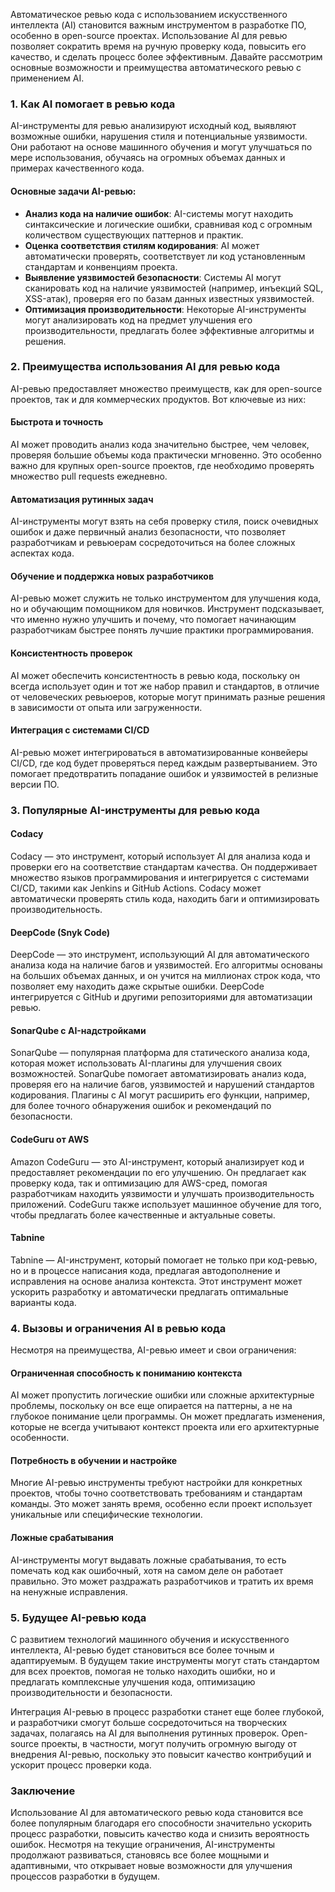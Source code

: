 Автоматическое ревью кода с использованием искусственного интеллекта (AI) становится важным инструментом в разработке ПО, особенно в open-source проектах. Использование AI для ревью позволяет сократить время на ручную проверку кода, повысить его качество, и сделать процесс более эффективным. Давайте рассмотрим основные возможности и преимущества автоматического ревью с применением AI.

### 1. **Как AI помогает в ревью кода**

AI-инструменты для ревью анализируют исходный код, выявляют возможные ошибки, нарушения стиля и потенциальные уязвимости. Они работают на основе машинного обучения и могут улучшаться по мере использования, обучаясь на огромных объемах данных и примерах качественного кода.

#### Основные задачи AI-ревью:

- **Анализ кода на наличие ошибок**: AI-системы могут находить синтаксические и логические ошибки, сравнивая код с огромным количеством существующих паттернов и практик.
- **Оценка соответствия стилям кодирования**: AI может автоматически проверять, соответствует ли код установленным стандартам и конвенциям проекта.
- **Выявление уязвимостей безопасности**: Системы AI могут сканировать код на наличие уязвимостей (например, инъекций SQL, XSS-атак), проверяя его по базам данных известных уязвимостей.
- **Оптимизация производительности**: Некоторые AI-инструменты могут анализировать код на предмет улучшения его производительности, предлагать более эффективные алгоритмы и решения.

### 2. **Преимущества использования AI для ревью кода**

AI-ревью предоставляет множество преимуществ, как для open-source проектов, так и для коммерческих продуктов. Вот ключевые из них:

#### Быстрота и точность

AI может проводить анализ кода значительно быстрее, чем человек, проверяя большие объемы кода практически мгновенно. Это особенно важно для крупных open-source проектов, где необходимо проверять множество pull requests ежедневно.

#### Автоматизация рутинных задач

AI-инструменты могут взять на себя проверку стиля, поиск очевидных ошибок и даже первичный анализ безопасности, что позволяет разработчикам и ревьюерам сосредоточиться на более сложных аспектах кода.

#### Обучение и поддержка новых разработчиков

AI-ревью может служить не только инструментом для улучшения кода, но и обучающим помощником для новичков. Инструмент подсказывает, что именно нужно улучшить и почему, что помогает начинающим разработчикам быстрее понять лучшие практики программирования.

#### Консистентность проверок

AI может обеспечить консистентность в ревью кода, поскольку он всегда использует один и тот же набор правил и стандартов, в отличие от человеческих ревьюеров, которые могут принимать разные решения в зависимости от опыта или загруженности.

#### Интеграция с системами CI/CD

AI-ревью может интегрироваться в автоматизированные конвейеры CI/CD, где код будет проверяться перед каждым развертыванием. Это помогает предотвратить попадание ошибок и уязвимостей в релизные версии ПО.

### 3. **Популярные AI-инструменты для ревью кода**

#### **Codacy**

Codacy — это инструмент, который использует AI для анализа кода и проверки его на соответствие стандартам качества. Он поддерживает множество языков программирования и интегрируется с системами CI/CD, такими как Jenkins и GitHub Actions. Codacy может автоматически проверять стиль кода, находить баги и оптимизировать производительность.

#### **DeepCode (Snyk Code)**

DeepCode — это инструмент, использующий AI для автоматического анализа кода на наличие багов и уязвимостей. Его алгоритмы основаны на больших объемах данных, и он учится на миллионах строк кода, что позволяет ему находить даже скрытые ошибки. DeepCode интегрируется с GitHub и другими репозиториями для автоматизации ревью.

#### **SonarQube с AI-надстройками**

SonarQube — популярная платформа для статического анализа кода, которая может использовать AI-плагины для улучшения своих возможностей. SonarQube помогает автоматизировать анализ кода, проверяя его на наличие багов, уязвимостей и нарушений стандартов кодирования. Плагины с AI могут расширить его функции, например, для более точного обнаружения ошибок и рекомендаций по безопасности.

#### **CodeGuru от AWS**

Amazon CodeGuru — это AI-инструмент, который анализирует код и предоставляет рекомендации по его улучшению. Он предлагает как проверку кода, так и оптимизацию для AWS-сред, помогая разработчикам находить уязвимости и улучшать производительность приложений. CodeGuru также использует машинное обучение для того, чтобы предлагать более качественные и актуальные советы.

#### **Tabnine**

Tabnine — AI-инструмент, который помогает не только при код-ревью, но и в процессе написания кода, предлагая автодополнение и исправления на основе анализа контекста. Этот инструмент может ускорить разработку и автоматически предлагать оптимальные варианты кода.

### 4. **Вызовы и ограничения AI в ревью кода**

Несмотря на преимущества, AI-ревью имеет и свои ограничения:

#### Ограниченная способность к пониманию контекста

AI может пропустить логические ошибки или сложные архитектурные проблемы, поскольку он все еще опирается на паттерны, а не на глубокое понимание цели программы. Он может предлагать изменения, которые не всегда учитывают контекст проекта или его архитектурные особенности.

#### Потребность в обучении и настройке

Многие AI-ревью инструменты требуют настройки для конкретных проектов, чтобы точно соответствовать требованиям и стандартам команды. Это может занять время, особенно если проект использует уникальные или специфические технологии.

#### Ложные срабатывания

AI-инструменты могут выдавать ложные срабатывания, то есть помечать код как ошибочный, хотя на самом деле он работает правильно. Это может раздражать разработчиков и тратить их время на ненужные исправления.

### 5. **Будущее AI-ревью кода**

С развитием технологий машинного обучения и искусственного интеллекта, AI-ревью будет становиться все более точным и адаптируемым. В будущем такие инструменты могут стать стандартом для всех проектов, помогая не только находить ошибки, но и предлагать комплексные улучшения кода, оптимизацию производительности и безопасности.

Интеграция AI-ревью в процесс разработки станет еще более глубокой, и разработчики смогут больше сосредоточиться на творческих задачах, полагаясь на AI для выполнения рутинных проверок. Open-source проекты, в частности, могут получить огромную выгоду от внедрения AI-ревью, поскольку это повысит качество контрибуций и ускорит процесс проверки кода.

### Заключение

Использование AI для автоматического ревью кода становится все более популярным благодаря его способности значительно ускорить процесс разработки, повысить качество кода и снизить вероятность ошибок. Несмотря на текущие ограничения, AI-инструменты продолжают развиваться, становясь все более мощными и адаптивными, что открывает новые возможности для улучшения процессов разработки в будущем.